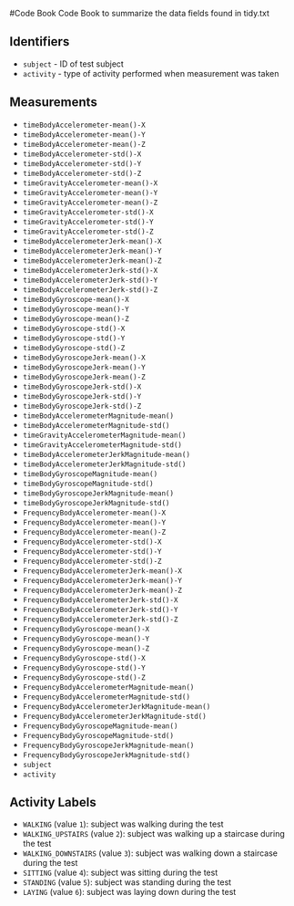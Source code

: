 #Code Book 
Code Book to summarize the data fields found in tidy.txt

## Identifiers
* `subject` - ID of test subject
* `activity` - type of activity performed when measurement was taken

## Measurements
* `timeBodyAccelerometer-mean()-X`
* `timeBodyAccelerometer-mean()-Y`                
* `timeBodyAccelerometer-mean()-Z`
* `timeBodyAccelerometer-std()-X`                 
* `timeBodyAccelerometer-std()-Y`
* `timeBodyAccelerometer-std()-Z`                 
* `timeGravityAccelerometer-mean()-X`
* `timeGravityAccelerometer-mean()-Y`             
* `timeGravityAccelerometer-mean()-Z`   
* `timeGravityAccelerometer-std()-X`              
* `timeGravityAccelerometer-std()-Y`  
* `timeGravityAccelerometer-std()-Z`              
* `timeBodyAccelerometerJerk-mean()-X`
* `timeBodyAccelerometerJerk-mean()-Y`            
* `timeBodyAccelerometerJerk-mean()-Z`      
* `timeBodyAccelerometerJerk-std()-X`             
* `timeBodyAccelerometerJerk-std()-Y`  
* `timeBodyAccelerometerJerk-std()-Z`             
* `timeBodyGyroscope-mean()-X`      
* `timeBodyGyroscope-mean()-Y`                    
* `timeBodyGyroscope-mean()-Z`             
* `timeBodyGyroscope-std()-X`                     
* `timeBodyGyroscope-std()-Y`
* `timeBodyGyroscope-std()-Z`                     
* `timeBodyGyroscopeJerk-mean()-X`
* `timeBodyGyroscopeJerk-mean()-Y`                
* `timeBodyGyroscopeJerk-mean()-Z`
* `timeBodyGyroscopeJerk-std()-X`                 
* `timeBodyGyroscopeJerk-std()-Y`           
* `timeBodyGyroscopeJerk-std()-Z`                 
* `timeBodyAccelerometerMagnitude-mean()`       
* `timeBodyAccelerometerMagnitude-std()`          
* `timeGravityAccelerometerMagnitude-mean()`  
* `timeGravityAccelerometerMagnitude-std()`       
* `timeBodyAccelerometerJerkMagnitude-mean()` 
* `timeBodyAccelerometerJerkMagnitude-std()`      
* `timeBodyGyroscopeMagnitude-mean()`          
* `timeBodyGyroscopeMagnitude-std()`              
* `timeBodyGyroscopeJerkMagnitude-mean()`    
* `timeBodyGyroscopeJerkMagnitude-std()`          
* `FrequencyBodyAccelerometer-mean()-X`     
* `FrequencyBodyAccelerometer-mean()-Y`           
* `FrequencyBodyAccelerometer-mean()-Z`        
* `FrequencyBodyAccelerometer-std()-X`            
* `FrequencyBodyAccelerometer-std()-Y`   
* `FrequencyBodyAccelerometer-std()-Z`            
* `FrequencyBodyAccelerometerJerk-mean()-X`     
* `FrequencyBodyAccelerometerJerk-mean()-Y`       
* `FrequencyBodyAccelerometerJerk-mean()-Z`    
* `FrequencyBodyAccelerometerJerk-std()-X`        
* `FrequencyBodyAccelerometerJerk-std()-Y` 
* `FrequencyBodyAccelerometerJerk-std()-Z`        
* `FrequencyBodyGyroscope-mean()-X`              
* `FrequencyBodyGyroscope-mean()-Y`               
* `FrequencyBodyGyroscope-mean()-Z`          
* `FrequencyBodyGyroscope-std()-X`                
* `FrequencyBodyGyroscope-std()-Y`             
* `FrequencyBodyGyroscope-std()-Z`                
* `FrequencyBodyAccelerometerMagnitude-mean()`  
* `FrequencyBodyAccelerometerMagnitude-std()`     
* `FrequencyBodyAccelerometerJerkMagnitude-mean()` 
* `FrequencyBodyAccelerometerJerkMagnitude-std()` 
* `FrequencyBodyGyroscopeMagnitude-mean()`       
* `FrequencyBodyGyroscopeMagnitude-std()`         
* `FrequencyBodyGyroscopeJerkMagnitude-mean()`  
* `FrequencyBodyGyroscopeJerkMagnitude-std()`
* `subject`
* `activity`                        

## Activity Labels
* `WALKING` (value `1`): subject was walking during the test
* `WALKING_UPSTAIRS` (value `2`): subject was walking up a staircase during the test
* `WALKING_DOWNSTAIRS` (value `3`): subject was walking down a staircase during the test
* `SITTING` (value `4`): subject was sitting during the test
* `STANDING` (value `5`): subject was standing during the test
* `LAYING` (value `6`): subject was laying down during the test
